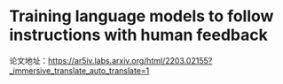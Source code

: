 # Training language models to follow instructions with human feedback
论文地址：https://ar5iv.labs.arxiv.org/html/2203.02155?_immersive_translate_auto_translate=1
